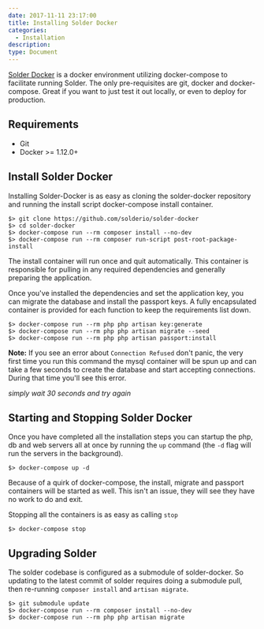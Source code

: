 ```yaml
---
date: 2017-11-11 23:17:00
title: Installing Solder Docker
categories:
  - Installation
description:
type: Document
---
```


[Solder Docker](https://github.com/solderio/solder-docker) is a docker environment utilizing docker-compose to facilitate running Solder. The only pre-requisites are git, docker and docker-compose. Great if you want to just test it out locally, or even to deploy for production.

## Requirements
 * Git
 * Docker >= 1.12.0+

## Install Solder Docker

Installing Solder-Docker is as easy as cloning the solder-docker repository and running the install script docker-compose install container.

```
$> git clone https://github.com/solderio/solder-docker
$> cd solder-docker
$> docker-compose run --rm composer install --no-dev
$> docker-compose run --rm composer run-script post-root-package-install
```

The install container will run once and quit automatically. This container is responsible for pulling in any required dependencies and generally preparing the application.

Once you've installed the dependencies and set the application key, you can migrate the database and install the passport keys. A fully encapsulated container is provided for each function to keep the requirements list down.

```
$> docker-compose run --rm php php artisan key:generate
$> docker-compose run --rm php php artisan migrate --seed
$> docker-compose run --rm php php artisan passport:install
```

**Note:** If you see an error about `Connection Refused` don't panic, the very first time you run this command the mysql container will be spun up and can take a few seconds to create the database and start accepting connections. During that time you'll see this error.

_simply wait 30 seconds and try again_

## Starting and Stopping Solder Docker

Once you have completed all the installation steps you can startup the php, db and web servers all at once by running the `up` command (the `-d` flag will run the servers in the background).

```
$> docker-compose up -d
```

Because of a quirk of docker-compose, the install, migrate and passport containers will be started as well. This isn't an issue, they will see they have no work to do and exit.

Stopping all the containers is as easy as calling `stop`

```
$> docker-compose stop
```

## Upgrading Solder

The solder codebase is configured as a submodule of solder-docker. So updating to the latest commit of solder requires doing a submodule pull, then re-running `composer install` and `artisan migrate`.

```
$> git submodule update
$> docker-compose run --rm composer install --no-dev
$> docker-compose run --rm php php artisan migrate
```
